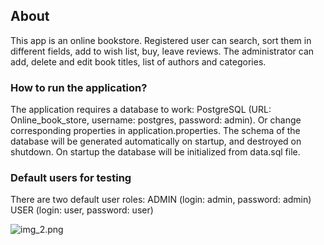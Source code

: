 <h2>About</h2>
This app is an online bookstore. 
Registered user can search, sort them in different fields, add to wish list, buy, leave reviews.
The administrator can add, delete and edit book titles, list of authors and categories.

<h3>How to run the application?</h3>
The application requires a database to work:
PostgreSQL (URL: Online_book_store, username: postgres, password: admin).
Or change corresponding properties in application.properties.
The schema of the database will be generated automatically on startup, and destroyed on shutdown.
On startup the database will be initialized from data.sql file.

<h3>Default users for testing</h3>
There are two default user roles:
ADMIN (login: admin, password: admin)
USER (login: user, password: user)

![img_2.png](img_2.png)